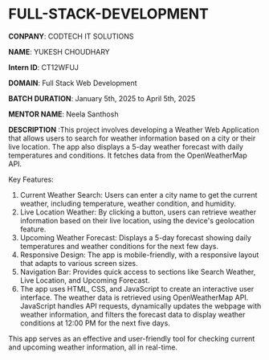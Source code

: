 # FULL-STACK-DEVELOPMENT

**CONPANY**: CODTECH IT SOLUTIONS

**NAME**: YUKESH CHOUDHARY

**Intern ID**: CT12WFUJ

**DOMAIN**: Full Stack Web Development

**BATCH DURATION**: January 5th, 2025 to April 5th, 2025

**MENTOR NAME**: Neela Santhosh

**DESCRIPTION** :This project involves developing a Weather Web Application that allows users to search for weather information based on a city or their live location. The app also displays a 5-day weather forecast with daily temperatures and conditions. It fetches data from the OpenWeatherMap API.

Key Features:
1. Current Weather Search: Users can enter a city name to get the current weather, including temperature, weather condition, and humidity.
2. Live Location Weather: By clicking a button, users can retrieve weather information based on their live location, using the device's geolocation feature.
3. Upcoming Weather Forecast: Displays a 5-day forecast showing daily temperatures and weather conditions for the next few days.
4. Responsive Design: The app is mobile-friendly, with a responsive layout that adapts to various screen sizes.
5. Navigation Bar: Provides quick access to sections like Search Weather, Live Location, and Upcoming Forecast.
6. The app uses HTML, CSS, and JavaScript to create an interactive user interface. The weather data is retrieved using OpenWeatherMap API. JavaScript handles API requests, dynamically updates the webpage with weather information, and filters the forecast data to display weather conditions at 12:00 PM for the next five days.

This app serves as an effective and user-friendly tool for checking current and upcoming weather information, all in real-time.
